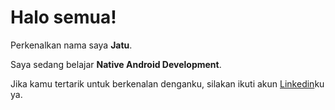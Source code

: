 # Halo semua! 

Perkenalkan nama saya **Jatu**.

Saya sedang belajar **Native Android Development**.

Jika kamu tertarik untuk berkenalan denganku, silakan ikuti akun [Linkedin](https://www.linkedin.com/in/jatu-kumala-sari-9a817b137)ku ya.
